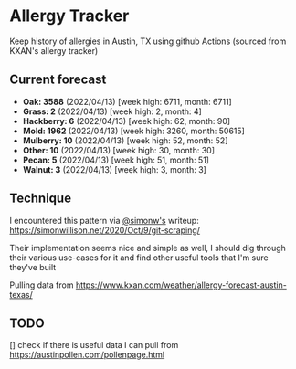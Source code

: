 # Allergy Tracker

Keep history of allergies in Austin, TX using github Actions (sourced from KXAN's allergy tracker)

## Current forecast
<!-- INJECT FORECAST -->
- **Oak: 3588** (2022/04/13)  [week high: 6711, month: 6711]
- **Grass: 2** (2022/04/13)  [week high: 2, month: 4]
- **Hackberry: 6** (2022/04/13)  [week high: 62, month: 90]
- **Mold: 1962** (2022/04/13)  [week high: 3260, month: 50615]
- **Mulberry: 10** (2022/04/13)  [week high: 52, month: 52]
- **Other: 10** (2022/04/13)  [week high: 30, month: 30]
- **Pecan: 5** (2022/04/13)  [week high: 51, month: 51]
- **Walnut: 3** (2022/04/13)  [week high: 3, month: 3]
<!-- END INJECT FORECAST -->

## Technique

I encountered this pattern via [@simonw's](https://github.com/simonw) writeup: https://simonwillison.net/2020/Oct/9/git-scraping/

Their implementation seems nice and simple as well, I should dig through their various use-cases for it and find other useful tools that I'm sure they've built

Pulling data from https://www.kxan.com/weather/allergy-forecast-austin-texas/

## TODO

[] check if there is useful data I can pull from https://austinpollen.com/pollenpage.html
